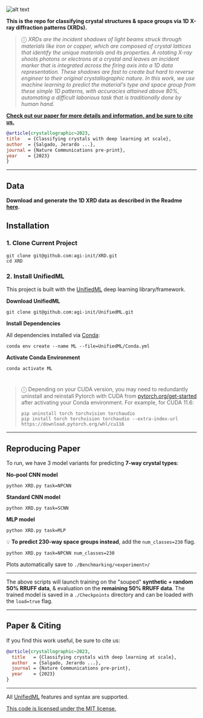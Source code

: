 ![alt text](https://i.imgur.com/ex7bPB0.png)

**This is the repo for classifying crystal structures & space groups via 1D X-ray diffraction patterns (XRDs).**

> &#9432; *XRDs are the incident shadows of light beams struck through materials like iron or copper, which are composed of crystal lattices that identify the unique materials and its properties. A rotating X-ray shoots photons or electrons at a crystal and leaves an incident marker that is integrated across the firing axis into a 1D data representation. These shadows are fast to create but hard to reverse engineer to their original crystallographic nature. In this work, we use machine learning to predict the material's type and space group from these simple 1D patterns, with accuracies attained above 80%, automating a difficult laborious task that is traditionally done by human hand.*

**[Check out our paper for more details and information, and be sure to cite us.]()**
 
```bibtex
@article{crystallographic~2023,
title   = {Classifying crystals with deep learning at scale},
author  = {Salgado, Jerardo ...},
journal = {Nature Communications pre-print},
year    = {2023}
}
```

---

## Data

**Download and generate the 1D XRD data as described in the Readme [here](Datasets/Generated).**

## Installation

### 1. Clone Current Project

```console
git clone git@github.com:agi-init/XRD.git
cd XRD
```

### 2. Install UnifiedML

This project is built with the [UnifiedML](https://github.com/AGI-init/UnifiedML) deep learning library/framework.

**Download UnifiedML**

```console
git clone git@github.com:agi-init/UnifiedML.git
```

**Install Dependencies**

All dependencies installed via [Conda](https://docs.conda.io/en/latest/miniconda.html):

```console
conda env create --name ML --file=UnifiedML/Conda.yml
```

**Activate Conda Environment**

```console
conda activate ML
```

#

> &#9432; Depending on your CUDA version, you may need to redundantly uninstall and reinstall Pytorch with CUDA from [pytorch.org/get-started](https://pytorch.org/get-started/locally/) after activating your Conda environment. For example, for CUDA 11.6:
> ```console
> pip uninstall torch torchvision torchaudio
> pip install torch torchvision torchaudio --extra-index-url https://download.pytorch.org/whl/cu116
> ```

---

## Reproducing Paper

To run, we have 3 model variants for predicting **7-way crystal types**:

**No-pool CNN model**

```console
python XRD.py task=NPCNN
```

**Standard CNN model**

```console
python XRD.py task=SCNN
```

**MLP model**

```console
python XRD.py task=MLP
```

:bulb: **To predict 230-way space groups instead**, add the ```num_classes=230``` flag.

```console
python XRD.py task=NPCNN num_classes=230
```

Plots automatically save to ```./Benchmarking/<experiment>/```

---

The above scripts will launch training on the "souped" **synthetic + random 50% RRUFF data**, & evaluation on the **remaining 50% RRUFF data**. The trained model is saved in a ```./Checkpoints``` directory and can be loaded with the ```load=true``` flag.

---

## Paper & Citing

If you find this work useful, be sure to cite us:

```bibtex
@article{crystallographic~2023,
  title   = {Classifying crystals with deep learning at scale},
  author  = {Salgado, Jerardo ...},
  journal = {Nature Communications pre-print},
  year    = {2023}
}
```

---

All [UnifiedML](https://github.com/AGI-init/UnifiedML) features and syntax are supported.

[This code is licensed under the MIT license.](MIT_LICENSE)